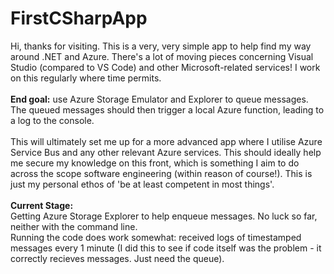 # FirstCSharpApp
Hi, thanks for visiting. This is a very, very simple app to help find my way around .NET and Azure. There's a lot of moving pieces concerning Visual Studio (compared to VS Code) and other Microsoft-related services! I work on this regularly where time permits.
<br>
<br>
<b>End goal:</b> use Azure Storage Emulator and Explorer to queue messages. The queued messages should then trigger a local Azure function, leading to a log to the console.
<br>
<br>
This will ultimately set me up for a more advanced app where I utilise Azure Service Bus and any other relevant Azure services. This should ideally help me secure my knowledge on this front, which is something I aim to do across the scope software engineering (within reason of course!). This is just my personal ethos of 'be at least competent in most things'.
<br>
<br>
<b>Current Stage:</b>
<br>
Getting Azure Storage Explorer to help enqueue messages. No luck so far, neither with the command line.
<br>
Running the code does work somewhat: received logs of timestamped messages every 1 minute (I did this to see if code itself was the problem - it correctly recieves messages. Just need the queue).
